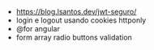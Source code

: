 - https://blog.lsantos.dev/jwt-seguro/
- login e logout usando cookies httponly
- @for angular
- form array radio buttons validation